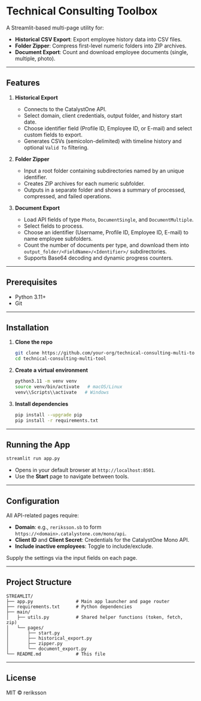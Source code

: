 # Technical Consulting Toolbox

A Streamlit-based multi-page utility for:

* **Historical CSV Export**: Export employee history data into CSV files.
* **Folder Zipper**: Compress first-level numeric folders into ZIP archives.
* **Document Export**: Count and download employee documents (single, multiple, photo).

---

## Features

1. **Historical Export**

   * Connects to the CatalystOne API.
   * Select domain, client credentials, output folder, and history start date.
   * Choose identifier field (Profile ID, Employee ID, or E-mail) and select custom fields to export.
   * Generates CSVs (semicolon-delimited) with timeline history and optional `Valid To` filtering.

2. **Folder Zipper**

   * Input a root folder containing subdirectories named by an unique identifier.
   * Creates ZIP archives for each numeric subfolder.
   * Outputs in a separate folder and shows a summary of processed, compressed, and failed operations.

3. **Document Export**

   * Load API fields of type `Photo`, `DocumentSingle`, and `DocumentMultiple`.
   * Select fields to process.
   * Choose an identifier (Username, Profile ID, Employee ID, E-mail) to name employee subfolders.
   * Count the number of documents per type, and download them into `output_folder/<FieldName>/<Identifier>/` subdirectories.
   * Supports Base64 decoding and dynamic progress counters.

---

## Prerequisites

* Python 3.11+
* Git

---

## Installation

1. **Clone the repo**

   ```bash
   git clone https://github.com/your-org/technical-consulting-multi-tool.git
   cd technical-consulting-multi-tool
   ```

2. **Create a virtual environment**

   ```bash
   python3.11 -m venv venv
   source venv/bin/activate   # macOS/Linux
   venv\\Scripts\\activate   # Windows
   ```

3. **Install dependencies**

   ```bash
   pip install --upgrade pip
   pip install -r requirements.txt
   ```

---

## Running the App

```bash
streamlit run app.py
```

* Opens in your default browser at `http://localhost:8501`.
* Use the **Start** page to navigate between tools.

---

## Configuration

All API-related pages require:

* **Domain**: e.g., `reriksson.sb` to form `https://<domain>.catalystone.com/mono/api`.
* **Client ID** and **Client Secret**: Credentials for the CatalystOne Mono API.
* **Include inactive employees**: Toggle to include/exclude.

Supply the settings via the input fields on each page.

---

## Project Structure

```
STREAMLIT/
├── app.py                # Main app launcher and page router
├── requirements.txt      # Python dependencies
├── main/
│   ├── utils.py          # Shared helper functions (token, fetch, zip)
│   └── pages/
│       ├── start.py
│       ├── historical_export.py
│       ├── zipper.py
│       └── document_export.py
└── README.md             # This file
```

---

## License

MIT © reriksson
